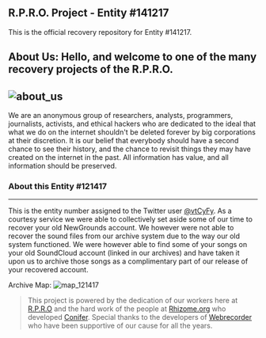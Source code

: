 ## R.P.R.O. Project - Entity #141217
This is the official recovery repository for Entity #141217.

**About Us:**
Hello, and welcome to one of the many recovery projects of the R.P.R.O.
----
![about_us](http://www.plantuml.com/plantuml/proxy?cache=no&src=https://raw.githubusercontent.com/RPRO-Project/RPRO_entity_141217/main/about_us.puml)
----
We are an anonymous group of researchers, analysts, programmers, journalists, activists, and ethical hackers who are dedicated to the ideal that what we do on the internet shouldn't be deleted forever by big corporations at their discretion. It is our belief that everybody should have a second chance to see their history, and the chance to revisit things they may have created on the internet in the past. All information has value, and all information should be preserved.

### About this Entity #121417
----
This is the entity number assigned to the Twitter user [@vtCyFy](https://twitter.com/vtCyFy1/). As a courtesy service we were able to collectively set aside some of our time to recover your old NewGrounds account. We however were not able to recover the sound files from our archive system due to the way our old system functioned. We were however able to find some of your songs on your old SoundCloud account (linked in our archives) and have taken it upon us to archive those songs as a complimentary part of our release of your recovered account.

Archive Map:
![map_121417](http://www.plantuml.com/plantuml/proxy?cache=no&src=https://raw.githubusercontent.com/RPRO-Project/RPRO_entity_141217/main/map_121417.puml)

> This project is powered by the dedication of our workers here at [R.P.R.O](https://github.com/RPRO-Project/) and the hard work of the people at [Rhizome.org](https://rhizome.org) who developed [Conifer](https://conifer.rhizome.org). Special thanks to the developers of [Webrecorder](https://webrecorder.net/) who have been supportive of our cause for all the years.
